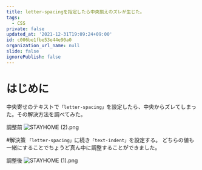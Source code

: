 ```yaml
---
title: letter-spacingを指定したら中央揃えのズレが生じた。
tags:
  - CSS
private: false
updated_at: '2021-12-31T19:09:24+09:00'
id: c006be1fbe53e44e90a0
organization_url_name: null
slide: false
ignorePublish: false
---
```

# はじめに
中央寄せのテキストで`「letter-spacing」`を設定したら、中央からズレてしまった。その解決方法を調べてみた。

調整前
![STAYHOME (2).png](https://qiita-image-store.s3.ap-northeast-1.amazonaws.com/0/1782276/86332fa5-5226-a9f2-67a6-43647548fb49.png)


#解決策
`「letter-spacing」`に続き`「text-indent」`を設定する。
どちらの値も一緒にすることでちょうど真ん中に調整することができました。

調整後
![STAYHOME (1).png](https://qiita-image-store.s3.ap-northeast-1.amazonaws.com/0/1782276/ad97d529-c2ea-3ccc-4de4-b7c1f3fe1098.png)
